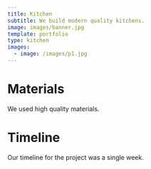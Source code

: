 ```yaml
---
title: Kitchen
subtitle: We build modern quality kitchens.
image: images/banner.jpg
template: portfolio
type: kitchen
images:
  - image: /images/p1.jpg
---
```


# Materials

We used high quality materials.

# Timeline

Our timeline for the project was a single week.
